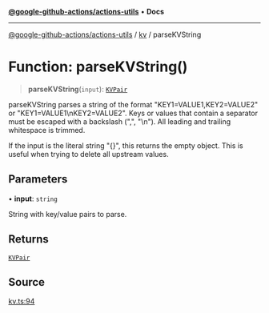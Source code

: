 [**@google-github-actions/actions-utils**](../../README.md) • **Docs**

***

[@google-github-actions/actions-utils](../../modules.md) / [kv](../README.md) / parseKVString

# Function: parseKVString()

> **parseKVString**(`input`): [`KVPair`](../type-aliases/KVPair.md)

parseKVString parses a string of the format "KEY1=VALUE1,KEY2=VALUE2" or
"KEY1=VALUE1\nKEY2=VALUE2". Keys or values that contain a separator must be
escaped with a backslash ("\,", "\\n"). All leading and trailing whitespace
is trimmed.

If the input is the literal string "{}", this returns the empty object. This
is useful when trying to delete all upstream values.

## Parameters

• **input**: `string`

String with key/value pairs to parse.

## Returns

[`KVPair`](../type-aliases/KVPair.md)

## Source

[kv.ts:94](https://github.com/google-github-actions/actions-utils/blob/main/src/kv.ts#L94)
